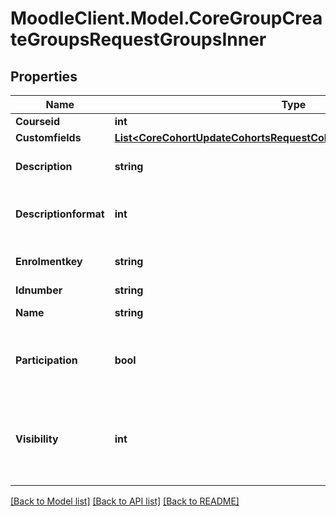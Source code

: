 # MoodleClient.Model.CoreGroupCreateGroupsRequestGroupsInner

## Properties

Name | Type | Description | Notes
------------ | ------------- | ------------- | -------------
**Courseid** | **int** | id of course | [optional] 
**Customfields** | [**List&lt;CoreCohortUpdateCohortsRequestCohortsInnerCustomfieldsInner&gt;**](CoreCohortUpdateCohortsRequestCohortsInnerCustomfieldsInner.md) |  | [optional] 
**Description** | **string** | group description text | [optional] [default to "null"]
**Descriptionformat** | **int** | description format (1 &#x3D; HTML, 0 &#x3D; MOODLE, 2 &#x3D; PLAIN, or 4 &#x3D; MARKDOWN) | [optional] [default to 1]
**Enrolmentkey** | **string** | group enrol secret phrase | [optional] [default to "null"]
**Idnumber** | **string** | id number | [optional] 
**Name** | **string** | multilang compatible name, course unique | [optional] 
**Participation** | **bool** | activity participation enabled? Only for \&quot;all\&quot; and \&quot;members\&quot; visibility. Default true. | [optional] [default to true]
**Visibility** | **int** | group visibility mode. 0 &#x3D; Visible to all. 1 &#x3D; Visible to members. 2 &#x3D; See own membership. 3 &#x3D; Membership is hidden. default: 0 | [optional] [default to 0]

[[Back to Model list]](../README.md#documentation-for-models) [[Back to API list]](../README.md#documentation-for-api-endpoints) [[Back to README]](../README.md)

